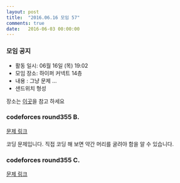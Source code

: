 ```yaml
---
layout: post
title:  "2016.06.16 모임 57"
comments: true
date:   2016-06-03 00:00:00
---
```


### 모임 공지

- 활동 일시: 06월 16일 (목) 19:02
- 모임 장소: 하이퍼 커넥트 14층
- 내용 : 그냥 문제 ... 
- 샌드위치 형성

장소는 [이곳](http://career.hpcnt.com/)을 참고 하세요

### codeforces round355 B.

[문제 링크](http://codeforces.com/contest/677/problem/B)

코딩 문제입니다. 직접 코딩 해 보면 약간 머리를 굴려야 함을 알 수 있습니다.

### codeforces round355 C.

[문제 링크](http://codeforces.com/contest/677/problem/C)
